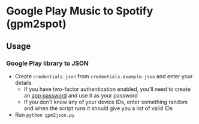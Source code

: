 # Google Play Music to Spotify (gpm2spot)

## Usage

### Google Play library to JSON

* Create `credentials.json` from `credentials.example.json` and enter your details
  * If you have two-factor authentication enabled, you'll need to create an [app password](https://security.google.com/settings/security/apppasswords) and use it as your password
  * If you don't know any of your device IDs, enter something random and when the script runs it should give you a list of valid IDs
* Run `python gpm2json.py`

